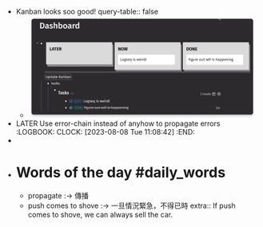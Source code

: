 - Kanban looks soo good!
  query-table:: false
	- ![image.png](../assets/image_1691462353351_0.png)
- LATER Use error-chain instead of anyhow to propagate errors
  :LOGBOOK:
  CLOCK: [2023-08-08 Tue 11:08:42]
  :END:
-
- # Words of the day #daily_words
	- propagate :-> 傳播
	- push comes to shove :-> 一旦情況緊急，不得已時
	  extra:: If push comes to shove, we can always sell the car.
